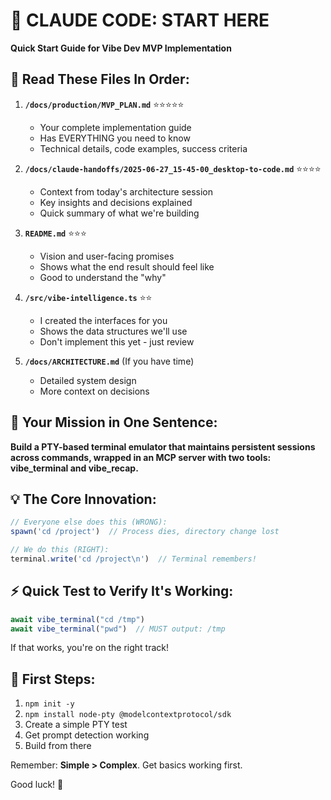 # 🚀 CLAUDE CODE: START HERE

**Quick Start Guide for Vibe Dev MVP Implementation**

## 📖 Read These Files In Order:

1. **`/docs/production/MVP_PLAN.md`** ⭐⭐⭐⭐⭐
   - Your complete implementation guide
   - Has EVERYTHING you need to know
   - Technical details, code examples, success criteria

2. **`/docs/claude-handoffs/2025-06-27_15-45-00_desktop-to-code.md`** ⭐⭐⭐⭐
   - Context from today's architecture session
   - Key insights and decisions explained
   - Quick summary of what we're building

3. **`README.md`** ⭐⭐⭐
   - Vision and user-facing promises
   - Shows what the end result should feel like
   - Good to understand the "why"

4. **`/src/vibe-intelligence.ts`** ⭐⭐
   - I created the interfaces for you
   - Shows the data structures we'll use
   - Don't implement this yet - just review

5. **`/docs/ARCHITECTURE.md`** (If you have time)
   - Detailed system design
   - More context on decisions

## 🎯 Your Mission in One Sentence:

**Build a PTY-based terminal emulator that maintains persistent sessions across commands, wrapped in an MCP server with two tools: vibe_terminal and vibe_recap.**

## 💡 The Core Innovation:

```typescript
// Everyone else does this (WRONG):
spawn('cd /project')  // Process dies, directory change lost

// We do this (RIGHT):
terminal.write('cd /project\n')  // Terminal remembers!
```

## ⚡ Quick Test to Verify It's Working:

```typescript
await vibe_terminal("cd /tmp")
await vibe_terminal("pwd")  // MUST output: /tmp
```

If that works, you're on the right track!

## 🔧 First Steps:

1. `npm init -y`
2. `npm install node-pty @modelcontextprotocol/sdk`
3. Create a simple PTY test
4. Get prompt detection working
5. Build from there

Remember: **Simple > Complex**. Get basics working first.

Good luck! 🚀